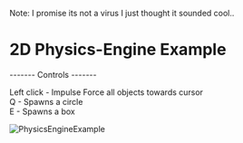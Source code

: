 Note: I promise its not a virus I just thought it sounded cool..
# 2D Physics-Engine Example
------- Controls -------

  Left click - Impulse Force all objects towards cursor <br />
  Q - Spawns a circle <br />
  E - Spawns a box <br />

![PhysicsEngineExample](https://github.com/user-attachments/assets/49e1a2bb-3050-4682-89f2-7894436c92a5)
